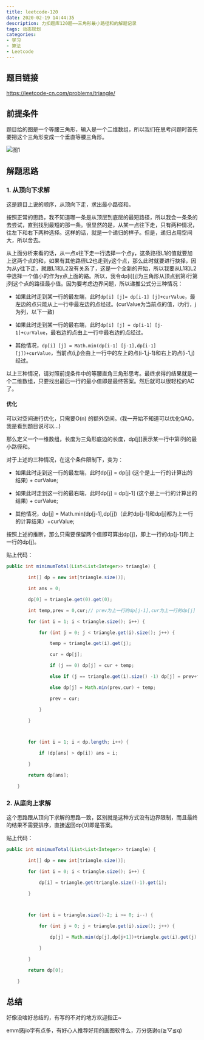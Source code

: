 ```yaml
---
title: leetcode-120
date: 2020-02-19 14:44:35
description: 力扣题库120题——三角形最小路径和的解题记录
tags: 动态规划
categories:
- 学习
- 算法
- Leetcode
---
```

## 题目链接

https://leetcode-cn.com/problems/triangle/

## 前提条件

题目给的图是一个等腰三角形，输入是一个二维数组，所以我们在思考问题时首先要把这个三角形变成一个垂直等腰三角形。

![图1](/images/2020-02-19-leetcode-120/1.png "转换形式如图")


## 解题思路

### 1. 从顶向下求解

这是题目上说的顺序，从顶向下走，求出最小路径和。

按照正常的思路，我不知道哪一条是从顶层到底层的最短路径，所以我会一条条的去尝试，直到找到最短的那一条。很显然的是，从某一点往下走，只有两种情况，往左下和右下两种选择。这样的话，就是一个递归的样子。但是，递归占用空间大，所以舍去。



从上面分析来看的话，从一点x往下走一行选择一个点y，这条路径L1的值就要加上这两个点的和，如果有其他路径L2也走到y这个点，那么此时就要进行抉择，因为从y往下走，就跟L1和L2没有关系了，这是一个全新的开始，所以我要从L1和L2中选择一个值小的作为y点上面的路。所以，我令dp[i][j]为三角形从顶点到第i行第j列这个点的路径最小值。因为要考虑边界问题，所以递推公式分三种情况：

- 如果此时走到某一行的最左端，此时`dp[i] [j]= dp[i-1] [j]+curValue`，最左边的点只能从上一行中最左边的点经过。(curValue为当前点的值，i为行，j为列，以下一致)

- 如果此时走到某一行的最右端，此时`dp[i] [j] = dp[i-1] [j-1]+curValue`，最右边的点由上一行中最右边的点经过。

- 其他情况，`dp[i] [j] = Math.min(dp[i-1] [j-1],dp[i-1] [j])+curValue`，当前点(i,j)会由上一行中的左上的点(i-1,j-1)和右上的点(i-1,j)经过。



以上三种情况，请对照前提条件中的等腰直角三角形思考。最终求得的结果就是一个二维数组，只要找出最后一行的最小值即是最终答案。然后就可以很轻松的AC了。



#### 优化

可以对空间进行优化，只需要O(n) 的额外空间。(我一开始不知道可以优化QAQ，我是看到题目说可以...)

那么定义一个一维数组，长度为三角形底边的长度，dp[j]]表示某一行中第i列的最小路径和。

对于上述的三种情况，在这个条件限制下，变为：

- 如果此时走到这一行的最左端，此时dp[j] =  dp[j] (这个是上一行的计算出的结果) + curValue;

- 如果此时走到这一行的最右端，此时dp[j] = dp[j-1] (这个是上一行的计算出的结果) + curValue;

- 其他情况，dp[j] = Math.min(dp[j-1],dp[j])（此时dp[j-1]和dp[j]都为上一行的计算结果）+curValue;



按照上述的推断，那么只需要保留两个值即可算出dp[j]，即上一行的dp[j-1]和上一行的dp[j]。

贴上代码：

``` Java
public int minimumTotal(List<List<Integer>> triangle) {

​        int[] dp = new int[triangle.size()];

​        int ans = 0;

​        dp[0] = triangle.get(0).get(0);

​        int temp,prev = 0,cur;// prev为上一行的dp[j-1],cur为上一行的dp[j]

​        for (int i = 1; i < triangle.size(); i++) {

​            for (int j = 0; j < triangle.get(i).size(); j++) {

​                temp = triangle.get(i).get(j);

​                cur = dp[j];

​                if (j == 0) dp[j] = cur + temp;

​                else if (j == triangle.get(i).size() -1) dp[j] = prev+temp;

​                else dp[j] = Math.min(prev,cur) + temp;

​                prev = cur;

​            }

​        }



​        for (int i = 1; i < dp.length; i++) {

​            if (dp[ans] > dp[i]) ans = i;

​        }

​        return dp[ans];

​    }


```

### 2. 从底向上求解

这个思路跟从顶向下求解的思路一致，区别就是这种方式没有边界限制，而且最终的结果不需要排序，直接返回dp[0]即是答案。

贴上代码：

``` Java
public int minimumTotal(List<List<Integer>> triangle) {

​        int[] dp = new int[triangle.size()];

​        for (int i = 0; i < triangle.size(); i++) {

​            dp[i] = triangle.get(triangle.size()-1).get(i);

​        }



​        for (int i = triangle.size()-2; i >= 0; i--) {

​            for (int j = 0; j < triangle.get(i).size(); j++) {

​                dp[j] = Math.min(dp[j],dp[j+1])+triangle.get(i).get(j);

​            }

​        }

​        return dp[0];

​    }


```



## 总结

好像没啥好总结的，有写的不对的地方欢迎指正~

emm感jio字有点多，有好心人推荐好用的画图软件么，万分感谢q(≧▽≦q)